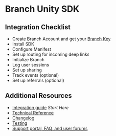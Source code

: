 # Branch Unity SDK

## Integration Checklist

- Create Branch Account and get your [Branch Key](https://dashboard.branch.io/#/settings)
- Install SDK
- Configure Manifest
- Set up routing for incoming deep links
- Initialize Branch
- Log user sessions 
- Set up sharing 
- Track events (optional)
- Set up referrals (optional)

## Additional Resources
- [Integration guide](https://dev.branch.io/recipes/quickstart_guide/unity/) *Start Here*
- [Technical Reference](https://github.com/BranchMetrics/Unity-Deferred-Deep-Linking-SDK/blob/master/Reference.md)
- [Changelog](https://github.com/BranchMetrics/Unity-Deferred-Deep-Linking-SDK/blob/master/Changelog.md)
- [Testing](https://dev.branch.io/recipes/testing_your_integration/unity/)
- [Support portal, FAQ, and user forums](http://support.branch.io)

